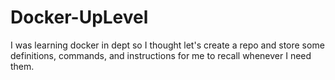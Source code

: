 # Docker-UpLevel
I was learning docker in dept so I thought let's create a repo and store some definitions, commands, and instructions for me to recall whenever I need them.
